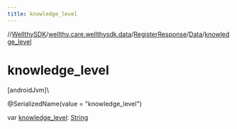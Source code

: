```yaml
---
title: knowledge_level
---
```

//[WellthySDK](../../../../index.html)/[wellthy.care.wellthysdk.data](../../index.html)/[RegisterResponse](../index.html)/[Data](index.html)/[knowledge_level](knowledge_level.html)



# knowledge_level



[androidJvm]\




@SerializedName(value = "knowledge_level")



var [knowledge_level](knowledge_level.html): [String](https://kotlinlang.org/api/latest/jvm/stdlib/kotlin/-string/index.html)




